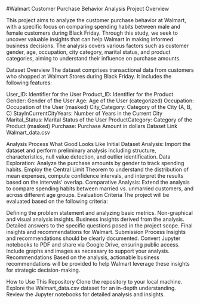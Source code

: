 #Walmart Customer Purchase Behavior Analysis
Project Overview

This project aims to analyze the customer purchase behavior at Walmart, with a specific focus on comparing spending habits between male and female customers during Black Friday. Through this study, we seek to uncover valuable insights that can help Walmart in making informed business decisions. The analysis covers various factors such as customer gender, age, occupation, city category, marital status, and product categories, aiming to understand their influence on purchase amounts.

Dataset Overview
The dataset comprises transactional data from customers who shopped at Walmart Stores during Black Friday. It includes the following features:

User_ID: Identifier for the User
Product_ID: Identifier for the Product
Gender: Gender of the User
Age: Age of the User (categorized)
Occupation: Occupation of the User (masked)
City_Category: Category of the City (A, B, C)
StayInCurrentCityYears: Number of Years in the Current City
Marital_Status: Marital Status of the User
ProductCategory: Category of the Product (masked)
Purchase: Purchase Amount in dollars
Dataset Link
Walmart_data.csv

Analysis Process
What Good Looks Like
Initial Dataset Analysis: Import the dataset and perform preliminary analysis including structure, characteristics, null value detection, and outlier identification.
Data Exploration: Analyze the purchase amounts by gender to track spending habits. Employ the Central Limit Theorem to understand the distribution of mean expenses, compute confidence intervals, and interpret the results based on the intervals' overlap.
Comparative Analysis: Extend the analysis to compare spending habits between married vs. unmarried customers, and across different age groups.
Evaluation Criteria
The project will be evaluated based on the following criteria:

Defining the problem statement and analyzing basic metrics.
Non-graphical and visual analysis insights.
Business insights derived from the analysis.
Detailed answers to the specific questions posed in the project scope.
Final insights and recommendations for Walmart.
Submission Process
Insights and recommendations should be clearly documented.
Convert Jupyter notebooks to PDF and share via Google Drive, ensuring public access.
Include graphs and images as necessary to support your analysis.
Recommendations
Based on the analysis, actionable business recommendations will be provided to help Walmart leverage these insights for strategic decision-making.

How to Use This Repository
Clone the repository to your local machine.
Explore the Walmart_data.csv dataset for an in-depth understanding.
Review the Jupyter notebooks for detailed analysis and insights.
